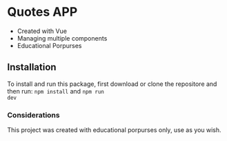 <h1>Quotes APP</h1>

<ul>
  <li>Created with Vue</li>
  <li>Managing multiple components</li>
  <li>Educational Porpurses</li>
</ul>

<h2>Installation</h2>

To install and run this package, first download or clone the repositore and then run:
<code>npm install</code>
and 
<code>npm run dev</code>


<h3>Considerations</h3>
<p>This project was created with educational porpurses only, use as you wish.</p>
